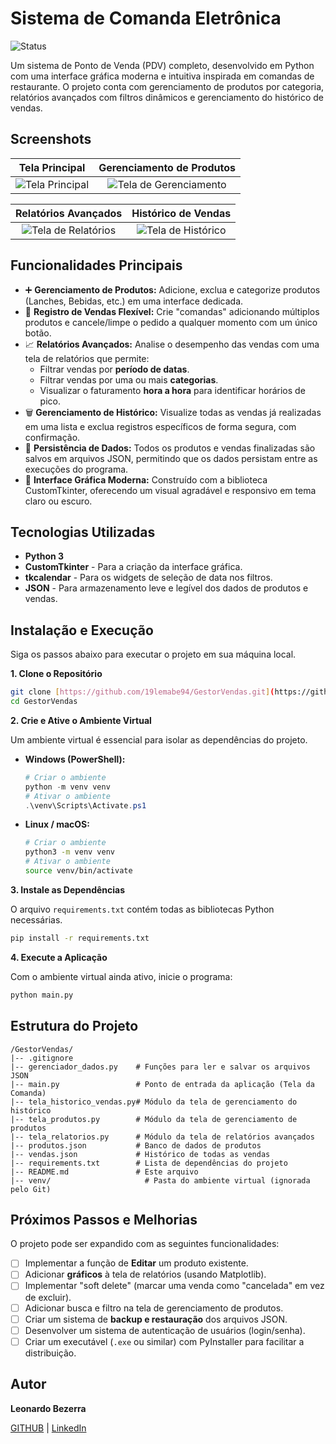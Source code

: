# Sistema de Comanda Eletrônica

![Status](https://img.shields.io/badge/status-em%20desenvolvimento-yellow)

Um sistema de Ponto de Venda (PDV) completo, desenvolvido em Python com uma interface gráfica moderna e intuitiva inspirada em comandas de restaurante. O projeto conta com gerenciamento de produtos por categoria, relatórios avançados com filtros dinâmicos e gerenciamento do histórico de vendas.

## Screenshots

| Tela Principal | Gerenciamento de Produtos |
| :---: | :---: |
| ![Tela Principal](https://raw.githubusercontent.com/19lemabe94/GestorVendas/prints/tela1.png "Tela Principal da Comanda") | ![Tela de Gerenciamento](https://raw.githubusercontent.com/19lemabe94/GestorVendas/main/screenshots/gerenciamento_produtos.png "Tela de Gerenciamento de Produtos") |

| Relatórios Avançados | Histórico de Vendas |
| :---: | :---: |
| ![Tela de Relatórios](https://raw.githubusercontent.com/19lemabe94/GestorVendas/main/screenshots/relatorios.png "Tela de Relatórios com Filtros") | ![Tela de Histórico](https://raw.githubusercontent.com/19lemabe94/GestorVendas/main/screenshots/historico_vendas.png "Tela de Histórico de Vendas") |


## Funcionalidades Principais

-   :heavy_plus_sign: **Gerenciamento de Produtos:** Adicione, exclua e categorize produtos (Lanches, Bebidas, etc.) em uma interface dedicada.
-   :scroll: **Registro de Vendas Flexível:** Crie "comandas" adicionando múltiplos produtos e cancele/limpe o pedido a qualquer momento com um único botão.
-   :chart_with_upwards_trend: **Relatórios Avançados:** Analise o desempenho das vendas com uma tela de relatórios que permite:
    -   Filtrar vendas por **período de datas**.
    -   Filtrar vendas por uma ou mais **categorias**.
    -   Visualizar o faturamento **hora a hora** para identificar horários de pico.
-   :wastebasket: **Gerenciamento de Histórico:** Visualize todas as vendas já realizadas em uma lista e exclua registros específicos de forma segura, com confirmação.
-   :floppy_disk: **Persistência de Dados:** Todos os produtos e vendas finalizadas são salvos em arquivos JSON, permitindo que os dados persistam entre as execuções do programa.
-   :art: **Interface Gráfica Moderna:** Construído com a biblioteca CustomTkinter, oferecendo um visual agradável e responsivo em tema claro ou escuro.

## Tecnologias Utilizadas

-   **Python 3**
-   **CustomTkinter** - Para a criação da interface gráfica.
-   **tkcalendar** - Para os widgets de seleção de data nos filtros.
-   **JSON** - Para armazenamento leve e legível dos dados de produtos e vendas.

## Instalação e Execução

Siga os passos abaixo para executar o projeto em sua máquina local.

**1. Clone o Repositório**
```bash
git clone [https://github.com/19lemabe94/GestorVendas.git](https://github.com/19lemabe94/GestorVendas.git)
cd GestorVendas
```

**2. Crie e Ative o Ambiente Virtual**

Um ambiente virtual é essencial para isolar as dependências do projeto.

-   **Windows (PowerShell):**
    ```powershell
    # Criar o ambiente
    python -m venv venv
    # Ativar o ambiente
    .\venv\Scripts\Activate.ps1
    ```

-   **Linux / macOS:**
    ```bash
    # Criar o ambiente
    python3 -m venv venv
    # Ativar o ambiente
    source venv/bin/activate
    ```

**3. Instale as Dependências**

O arquivo `requirements.txt` contém todas as bibliotecas Python necessárias.
```bash
pip install -r requirements.txt
```

**4. Execute a Aplicação**

Com o ambiente virtual ainda ativo, inicie o programa:
```bash
python main.py
```

## Estrutura do Projeto
```
/GestorVendas/
|-- .gitignore
|-- gerenciador_dados.py    # Funções para ler e salvar os arquivos JSON
|-- main.py                 # Ponto de entrada da aplicação (Tela da Comanda)
|-- tela_historico_vendas.py# Módulo da tela de gerenciamento do histórico
|-- tela_produtos.py        # Módulo da tela de gerenciamento de produtos
|-- tela_relatorios.py      # Módulo da tela de relatórios avançados
|-- produtos.json           # Banco de dados de produtos
|-- vendas.json             # Histórico de todas as vendas
|-- requirements.txt        # Lista de dependências do projeto
|-- README.md               # Este arquivo
|-- venv/                     # Pasta do ambiente virtual (ignorada pelo Git)
```

## Próximos Passos e Melhorias

O projeto pode ser expandido com as seguintes funcionalidades:

-   [ ] Implementar a função de **Editar** um produto existente.
-   [ ] Adicionar **gráficos** à tela de relatórios (usando Matplotlib).
-   [ ] Implementar "soft delete" (marcar uma venda como "cancelada" em vez de excluir).
-   [ ] Adicionar busca e filtro na tela de gerenciamento de produtos.
-   [ ] Criar um sistema de **backup e restauração** dos arquivos JSON.
-   [ ] Desenvolver um sistema de autenticação de usuários (login/senha).
-   [ ] Criar um executável (`.exe` ou similar) com PyInstaller para facilitar a distribuição.

## Autor

**Leonardo Bezerra**

[GITHUB](https://github.com/19lemabe94) | [LinkedIn](https://www.linkedin.com/in/leonardo-bezerra-98b05a307/)